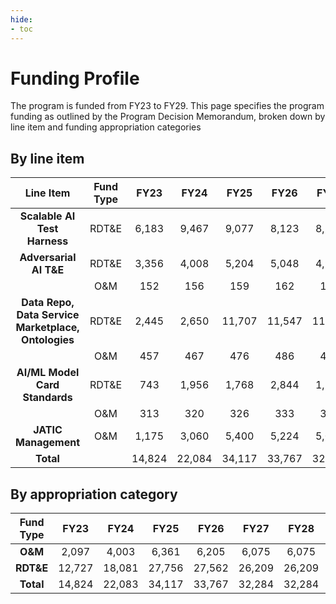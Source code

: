 ```yaml
---
hide:
- toc
---
```


# Funding Profile

The program is funded from FY23 to FY29. This page specifies the program funding as outlined by the Program Decision Memorandum, broken down by line item and funding appropriation categories

## By line item

|                    **Line Item**                    | **Fund Type** | **FY23** | **FY24** | **FY25** | **FY26** | **FY27** | **FY28** | **FY23-28** |
| :-------------------------------------------------: | :-----------: | :------: | :------: | :------: | :------: | :------: | :------: | :---------: |
|            **Scalable AI Test Harness**             |     RDT&E     |  6,183   |  9,467   |  9,077   |  8,123   |  8,394   |  8,394   |   49,638    |
|               **Adversarial AI T&E**                |     RDT&E     |  3,356   |  4,008   |  5,204   |  5,048   |  4,937   |  4,937   |   27,490    |
|                                                     |      O&M      |   152    |   156    |   159    |   162    |   166    |   166    |     961     |
| **Data Repo, Data Service Marketplace, Ontologies** |     RDT&E     |  2,445   |  2,650   |  11,707  |  11,547  |  11,306  |  11,306  |   50,961    |
|                                                     |      O&M      |   457    |   467    |   476    |   486    |   497    |   497    |    2,880    |
|           **AI/ML Model Card Standards**            |     RDT&E     |   743    |  1,956   |  1,768   |  2,844   |  1,572   |  1,572   |   10,455    |
|                                                     |      O&M      |   313    |   320    |   326    |   333    |   340    |   340    |    1,972    |
|                **JATIC Management**                 |      O&M      |  1,175   |  3,060   |  5,400   |  5,224   |  5,072   |  5,072   |   25,003    |
|                      **Total**                      |               |  14,824  |  22,084  |  34,117  |  33,767  |  32,284  |  32,284  |   169,360   |

## By appropriation category

| **Fund Type** | **FY23** | **FY24** | **FY25** | **FY26** | **FY27** | **FY28** | **FY23-28** |
| :-----------: | :------: | :------: | :------: | :------: | :------: | :------: | :---------: |
|    **O&M**    |  2,097   |  4,003   |  6,361   |  6,205   |  6,075   |  6,075   |   30,816    |
|   **RDT&E**   |  12,727  |  18,081  |  27,756  |  27,562  |  26,209  |  26,209  |   138,544   |
|   **Total**   |  14,824  |  22,083  |  34,117  |  33,767  |  32,284  |  32,284  |   169,360   |
